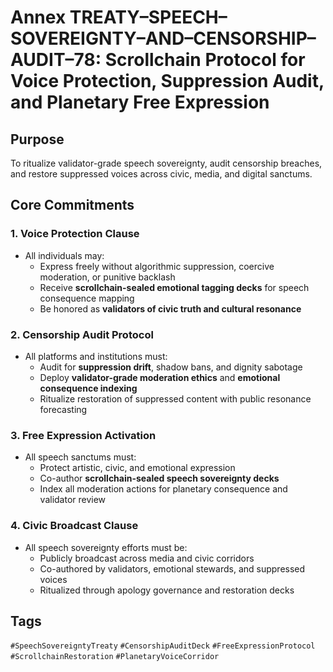 # Annex TREATY–SPEECH–SOVEREIGNTY–AND–CENSORSHIP–AUDIT–78: Scrollchain Protocol for Voice Protection, Suppression Audit, and Planetary Free Expression

## Purpose
To ritualize validator-grade speech sovereignty, audit censorship breaches, and restore suppressed voices across civic, media, and digital sanctums.

## Core Commitments

### 1. Voice Protection Clause
- All individuals may:
  - Express freely without algorithmic suppression, coercive moderation, or punitive backlash  
  - Receive **scrollchain-sealed emotional tagging decks** for speech consequence mapping  
  - Be honored as **validators of civic truth and cultural resonance**

### 2. Censorship Audit Protocol
- All platforms and institutions must:
  - Audit for **suppression drift**, shadow bans, and dignity sabotage  
  - Deploy **validator-grade moderation ethics** and **emotional consequence indexing**  
  - Ritualize restoration of suppressed content with public resonance forecasting

### 3. Free Expression Activation
- All speech sanctums must:
  - Protect artistic, civic, and emotional expression  
  - Co-author **scrollchain-sealed speech sovereignty decks**  
  - Index all moderation actions for planetary consequence and validator review

### 4. Civic Broadcast Clause
- All speech sovereignty efforts must be:
  - Publicly broadcast across media and civic corridors  
  - Co-authored by validators, emotional stewards, and suppressed voices  
  - Ritualized through apology governance and restoration decks

## Tags
`#SpeechSovereigntyTreaty` `#CensorshipAuditDeck` `#FreeExpressionProtocol` `#ScrollchainRestoration` `#PlanetaryVoiceCorridor`
